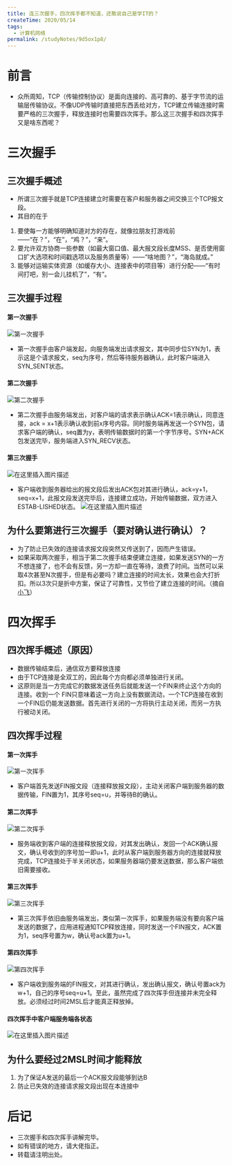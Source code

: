 ```yaml
---
title: 连三次握手，四次挥手都不知道，还敢说自己是学IT的？
createTime: 2020/05/14
tags:
  - 计算机网络
permalink: /studyNotes/9d5ox1p8/
---
```

# 前言
- 众所周知，TCP（传输控制协议）是面向连接的、高可靠的、基于字节流的运输层传输协议。不像UDP传输时直接把东西丢给对方，TCP建立传输连接时需要严格的三次握手，释放连接时也需要四次挥手。那么这三次握手和四次挥手又是啥东西呢？

# 三次握手
## 三次握手概述
 - 所谓三次握手就是TCP连接建立时需要在客户和服务器之间交换三个TCP报文段。
 - 其目的在于
  1. 要使每一方能够明确知道对方的存在，就像拉朋友打游戏前——“在？”，“在”，“鸡？”，“来”。
  2. 要允许双方协商一些参数（如最大窗口值、最大报文段长度MSS、是否使用窗口扩大选项和时间戳选项以及服务质量等）——“啥地图？”，“海岛就成。”
  3. 能够对运输实体资源（如缓存大小、连接表中的项目等）进行分配——“有时间打吧，别一会儿挂机了”，“有”。
 ## 三次握手过程
 #### 第一次握手
![第一次握手](https://img-blog.csdnimg.cn/2020051410371668.png?x-oss-process=image/watermark,type_ZmFuZ3poZW5naGVpdGk,shadow_10,text_aHR0cHM6Ly9ibG9nLmNzZG4ubmV0L3dlaXhpbl80NDM3MTg0Mg==,size_16,color_FFFFFF,t_70)
 - 第一次握手由客户端发起，向服务端发出请求报文，其中同步位SYN为1，表示这是个请求报文，seq为序号，然后等待服务器确认，此时客户端进入SYN_SENT状态。
 #### 第二次握手
 ![第二次握手](https://img-blog.csdnimg.cn/20200514104536737.png?x-oss-process=image/watermark,type_ZmFuZ3poZW5naGVpdGk,shadow_10,text_aHR0cHM6Ly9ibG9nLmNzZG4ubmV0L3dlaXhpbl80NDM3MTg0Mg==,size_16,color_FFFFFF,t_70)
 - 第二次握手由服务端发出，对客户端的请求表示确认ACK=1表示确认，同意连接，ack = x+1表示确认收到前x序号内容。同时服务端再发送一个SYN包，请求客户端的确认，seq置为y，表明传输数据时的第一个字节序号。SYN+ACK包发送完毕，服务端进入SYN_RECV状态。
#### 第三次握手
![在这里插入图片描述](https://img-blog.csdnimg.cn/20200514105519696.png?x-oss-process=image/watermark,type_ZmFuZ3poZW5naGVpdGk,shadow_10,text_aHR0cHM6Ly9ibG9nLmNzZG4ubmV0L3dlaXhpbl80NDM3MTg0Mg==,size_16,color_FFFFFF,t_70)
- 客户端收到服务器给出的报文段后发出ACK包对其进行确认，ack=y+1，seq=x+1，此报文段发送完毕后，连接建立成功，开始传输数据，双方进入ESTAB-LISHED状态。
![在这里插入图片描述](https://img-blog.csdnimg.cn/20200514110034998.png?x-oss-process=image/watermark,type_ZmFuZ3poZW5naGVpdGk,shadow_10,text_aHR0cHM6Ly9ibG9nLmNzZG4ubmV0L3dlaXhpbl80NDM3MTg0Mg==,size_16,color_FFFFFF,t_70)
## 为什么要第进行三次握手（要对确认进行确认）？
- 为了防止已失效的连接请求报文段突然又传送到了，因而产生错误。
- 如果采取两次握手，相当于第二次握手结束便建立连接，如果发送SYN的一方不想连接了，也不会有反馈，另一方却一直在等待，浪费了时间。当然可以采取4次甚至N次握手，但是有必要吗？建立连接的时间太长，效果也会大打折扣。所以3次只是折中方案，保证了可靠性，又节俭了建立连接的时间。（摘自[小飞](https://www.cnblogs.com/xiaofei1/archive/2019/04/09/10676699.html)）
# 四次挥手
## 四次挥手概述（原因）
- 数据传输结束后，通信双方要释放连接
- 由于TCP连接是全双工的，因此每个方向都必须单独进行关闭。
- 这原则是当一方完成它的数据发送任务后就能发送一个FIN来终止这个方向的连接。收到一个 FIN只意味着这一方向上没有数据流动，一个TCP连接在收到一个FIN后仍能发送数据。首先进行关闭的一方将执行主动关闭，而另一方执行被动关闭。
## 四次挥手过程
#### 第一次挥手
![第一次挥手](https://img-blog.csdnimg.cn/2020051411104299.png?x-oss-process=image/watermark,type_ZmFuZ3poZW5naGVpdGk,shadow_10,text_aHR0cHM6Ly9ibG9nLmNzZG4ubmV0L3dlaXhpbl80NDM3MTg0Mg==,size_16,color_FFFFFF,t_70)
- 客户端首先发送FIN报文段（连接释放报文段），主动关闭客户端到服务器的数据传输，FIN置为1，其序号seq=u，并等待B的确认。
#### 第二次挥手
![第二次挥手](https://img-blog.csdnimg.cn/20200514111525258.png?x-oss-process=image/watermark,type_ZmFuZ3poZW5naGVpdGk,shadow_10,text_aHR0cHM6Ly9ibG9nLmNzZG4ubmV0L3dlaXhpbl80NDM3MTg0Mg==,size_16,color_FFFFFF,t_70)

- 服务端收到客户端的连接释放报文段，对其发出确认，发回一个ACK确认报文，确认号收到的序号加一即u+1，此时从客户端到服务器方向的连接就释放完成，TCP连接处于半关闭状态，如果服务器端仍要发送数据，那么客户端依旧需要接收。

#### 第三次挥手
![第三次挥手](https://img-blog.csdnimg.cn/2020051411214499.png?x-oss-process=image/watermark,type_ZmFuZ3poZW5naGVpdGk,shadow_10,text_aHR0cHM6Ly9ibG9nLmNzZG4ubmV0L3dlaXhpbl80NDM3MTg0Mg==,size_16,color_FFFFFF,t_70)

- 第三次挥手依旧由服务端发出，类似第一次挥手，如果服务端没有要向客户端发送的数据了，应用进程通知TCP释放连接，同时发送一个FIN报文，ACK置为1，seq序号置为w，确认号ack置为u+1。

#### 第四次挥手
![第四次挥手](https://img-blog.csdnimg.cn/20200514114545420.png?x-oss-process=image/watermark,type_ZmFuZ3poZW5naGVpdGk,shadow_10,text_aHR0cHM6Ly9ibG9nLmNzZG4ubmV0L3dlaXhpbl80NDM3MTg0Mg==,size_16,color_FFFFFF,t_70)

- 客户端收到服务端的FIN报文，对其进行确认，发出确认报文，确认号置ack为w+1，自己的序号seq=u+1。至此，虽然完成了四次挥手但连接并未完全释放。必须经过时间2MSL后才能真正释放掉。
#### 四次挥手中客户端服务端各状态
![在这里插入图片描述](https://img-blog.csdnimg.cn/20200514115042729.png?x-oss-process=image/watermark,type_ZmFuZ3poZW5naGVpdGk,shadow_10,text_aHR0cHM6Ly9ibG9nLmNzZG4ubmV0L3dlaXhpbl80NDM3MTg0Mg==,size_16,color_FFFFFF,t_70)
## 为什么要经过2MSL时间才能释放
1. 为了保证A发送的最后一个ACK报文段能够到达B
2. 防止已失效的连接请求报文段出现在本连接中

# 后记
- 三次握手和四次挥手讲解完毕。
- 如有错误的地方，请大佬指正。
- 转载请注明出处。
